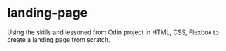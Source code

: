 # landing-page
Using the skills and lessoned from Odin project in HTML, CSS, Flexbox to create a landing page from scratch.